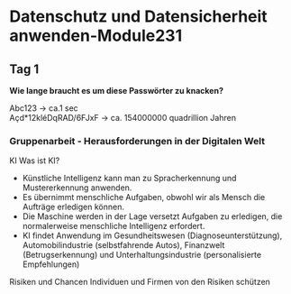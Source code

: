 # Datenschutz und Datensicherheit anwenden-Module231
Tag 1
--------
**Wie lange braucht es um diese Passwörter zu knacken?**

Abc123 -> ca.1 sec  
Açd*12kléDqRAD/6FJxF -> ca. 154000000 quadrillion Jahren


### Gruppenarbeit - Herausforderungen in der Digitalen Welt
KI
Was ist KI?
* Künstliche Intelligenz kann man zu Spracherkennung und Mustererkennung anwenden.
* Es übernimmt menschliche Aufgaben, obwohl wir als Mensch die Aufträge erledigen können.
* Die Maschine werden in der Lage versetzt Aufgaben zu erledigen, die normalerweise menschliche Intelligenz erfordert.
* KI findet Anwendung im Gesundheitswesen (Diagnoseunterstützung), Automobilindustrie (selbstfahrende Autos), Finanzwelt (Betrugserkennung) und Unterhaltungsindustrie (personalisierte Empfehlungen)

Risiken und Chancen 
Individuen und Firmen von den Risiken schützen
